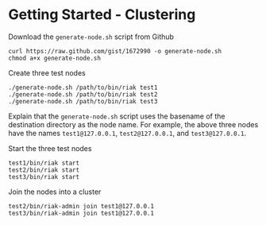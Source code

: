 # Getting Started - Clustering

Download the `generate-node.sh` script from Github

    curl https://raw.github.com/gist/1672990 -o generate-node.sh
    chmod a+x generate-node.sh

Create three test nodes

    ./generate-node.sh /path/to/bin/riak test1
    ./generate-node.sh /path/to/bin/riak test2
    ./generate-node.sh /path/to/bin/riak test3

Explain that the `generate-node.sh` script uses the basename of the destination
directory as the node name. For example, the above three nodes have the names
`test1@127.0.0.1`, `test2@127.0.0.1`, and `test3@127.0.0.1`.

Start the three test nodes

    test1/bin/riak start
    test2/bin/riak start
    test3/bin/riak start

Join the nodes into a cluster

    test2/bin/riak-admin join test1@127.0.0.1
    test3/bin/riak-admin join test1@127.0.0.1
